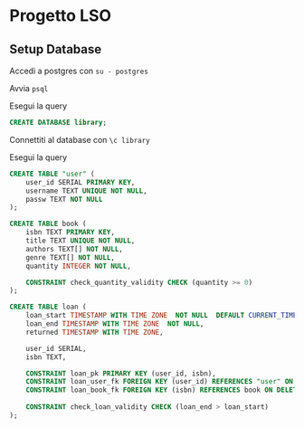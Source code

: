 # Progetto LSO

## Setup Database
Accedi a postgres con `su - postgres`

Avvia `psql`

Esegui la query 
```sql
CREATE DATABASE library;
```

Connettiti al database con `\c library`

Esegui la query 
```sql
CREATE TABLE "user" (
    user_id SERIAL PRIMARY KEY, 
    username TEXT UNIQUE NOT NULL, 
    passw TEXT NOT NULL
);

CREATE TABLE book (
    isbn TEXT PRIMARY KEY, 
    title TEXT UNIQUE NOT NULL, 
    authors TEXT[] NOT NULL, 
    genre TEXT[] NOT NULL, 
    quantity INTEGER NOT NULL,

    CONSTRAINT check_quantity_validity CHECK (quantity >= 0)
);

CREATE TABLE loan (
    loan_start TIMESTAMP WITH TIME ZONE  NOT NULL  DEFAULT CURRENT_TIMESTAMP,
    loan_end TIMESTAMP WITH TIME ZONE  NOT NULL,
    returned TIMESTAMP WITH TIME ZONE,

    user_id SERIAL, 
    isbn TEXT,

    CONSTRAINT loan_pk PRIMARY KEY (user_id, isbn),
    CONSTRAINT loan_user_fk FOREIGN KEY (user_id) REFERENCES "user" ON DELETE CASCADE,
    CONSTRAINT loan_book_fk FOREIGN KEY (isbn) REFERENCES book ON DELETE CASCADE,
    
    CONSTRAINT check_loan_validity CHECK (loan_end > loan_start)
);
```